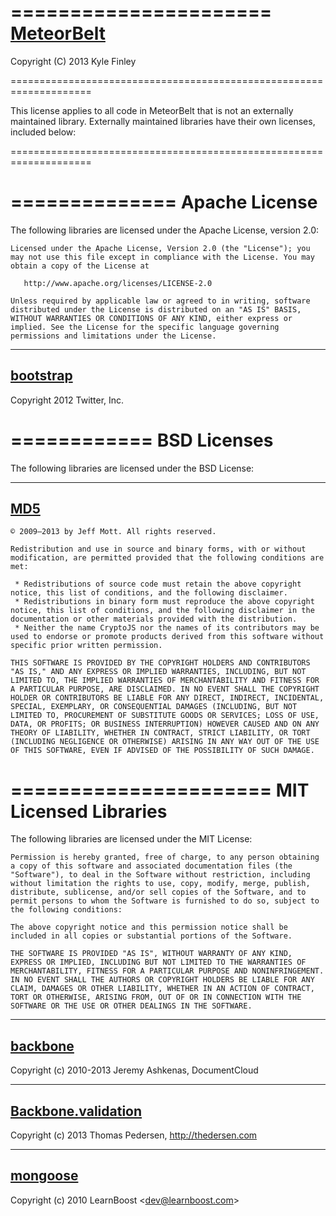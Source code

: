 ======================
[MeteorBelt](https://github.com/meteorbelt/meteorbelt)
=============

Copyright (C) 2013 Kyle Finley


====================================================================

This license applies to all code in MeteorBelt that is not an 
externally maintained library. Externally maintained libraries have 
their own licenses, included below:

====================================================================

==============
Apache License
==============

The following libraries are licensed under the Apache License, version 2.0:

```
Licensed under the Apache License, Version 2.0 (the "License"); you may not use this file except in compliance with the License. You may obtain a copy of the License at

   http://www.apache.org/licenses/LICENSE-2.0

Unless required by applicable law or agreed to in writing, software distributed under the License is distributed on an "AS IS" BASIS, WITHOUT WARRANTIES OR CONDITIONS OF ANY KIND, either express or implied. See the License for the specific language governing permissions and limitations under the License.
```

----------
[bootstrap](https://github.com/twitter/bootstrap)
----------

Copyright 2012 Twitter, Inc.



============
BSD Licenses
============

The following libraries are licensed under the BSD License:

----------
[MD5](http://code.google.com/p/crypto-js/source/browse/tags/3.1.2/src/md5.js)
----------
```
© 2009–2013 by Jeff Mott. All rights reserved.

Redistribution and use in source and binary forms, with or without modification, are permitted provided that the following conditions are met:

 * Redistributions of source code must retain the above copyright notice, this list of conditions, and the following disclaimer.
 * Redistributions in binary form must reproduce the above copyright notice, this list of conditions, and the following disclaimer in the documentation or other materials provided with the distribution.
 * Neither the name CryptoJS nor the names of its contributors may be used to endorse or promote products derived from this software without specific prior written permission.

THIS SOFTWARE IS PROVIDED BY THE COPYRIGHT HOLDERS AND CONTRIBUTORS "AS IS," AND ANY EXPRESS OR IMPLIED WARRANTIES, INCLUDING, BUT NOT LIMITED TO, THE IMPLIED WARRANTIES OF MERCHANTABILITY AND FITNESS FOR A PARTICULAR PURPOSE, ARE DISCLAIMED. IN NO EVENT SHALL THE COPYRIGHT HOLDER OR CONTRIBUTORS BE LIABLE FOR ANY DIRECT, INDIRECT, INCIDENTAL, SPECIAL, EXEMPLARY, OR CONSEQUENTIAL DAMAGES (INCLUDING, BUT NOT LIMITED TO, PROCUREMENT OF SUBSTITUTE GOODS OR SERVICES; LOSS OF USE, DATA, OR PROFITS; OR BUSINESS INTERRUPTION) HOWEVER CAUSED AND ON ANY THEORY OF LIABILITY, WHETHER IN CONTRACT, STRICT LIABILITY, OR TORT (INCLUDING NEGLIGENCE OR OTHERWISE) ARISING IN ANY WAY OUT OF THE USE OF THIS SOFTWARE, EVEN IF ADVISED OF THE POSSIBILITY OF SUCH DAMAGE.
```


======================
MIT Licensed Libraries
======================

The following libraries are licensed under the MIT License:

```
Permission is hereby granted, free of charge, to any person obtaining a copy of this software and associated documentation files (the "Software"), to deal in the Software without restriction, including without limitation the rights to use, copy, modify, merge, publish, distribute, sublicense, and/or sell copies of the Software, and to permit persons to whom the Software is furnished to do so, subject to the following conditions:

The above copyright notice and this permission notice shall be included in all copies or substantial portions of the Software.

THE SOFTWARE IS PROVIDED "AS IS", WITHOUT WARRANTY OF ANY KIND, EXPRESS OR IMPLIED, INCLUDING BUT NOT LIMITED TO THE WARRANTIES OF MERCHANTABILITY, FITNESS FOR A PARTICULAR PURPOSE AND NONINFRINGEMENT. IN NO EVENT SHALL THE AUTHORS OR COPYRIGHT HOLDERS BE LIABLE FOR ANY CLAIM, DAMAGES OR OTHER LIABILITY, WHETHER IN AN ACTION OF CONTRACT, TORT OR OTHERWISE, ARISING FROM, OUT OF OR IN CONNECTION WITH THE SOFTWARE OR THE USE OR OTHER DEALINGS IN THE SOFTWARE.
```

----------
[backbone](https://github.com/documentcloud/backbone/)
----------

Copyright (c) 2010-2013 Jeremy Ashkenas, DocumentCloud

----------
[Backbone.validation](https://github.com/thedersen/backbone.validation)
----------

Copyright (c) 2013 Thomas Pedersen, http://thedersen.com

----------
[mongoose](https://github.com/learnboost/mongoose)
----------

Copyright (c) 2010 LearnBoost &lt;dev@learnboost.com&gt;
